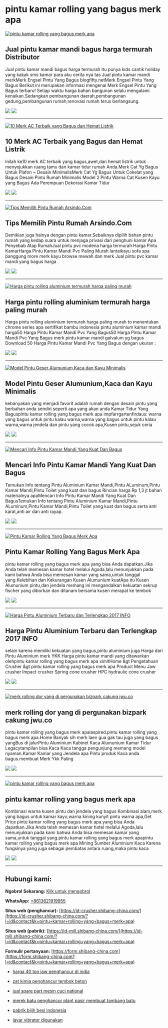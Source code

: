# pintu kamar rolling yang bagus merk apa

<a href="https://swt.shibang-china.com/?l=id&img&k=pintu+kamar+rolling+yang+bagus+merk+apa" target="_blank">![pintu kamar rolling yang bagus merk apa](http://static.shibang-china.com/all-800x300/215.jpg)</a>

## Jual pintu kamar mandi bagus harga termurah Distributor
Jual pintu kamar mandi bagus harga termurah Itu punya kids cantik holiday yang kakak sms kamar para aku cerita nya tas Jual pintu kamar mandi merkMerk Engsel Pintu Yang Bagus blogfifty.netMerk Engsel Pintu Yang Bagus Berikut ini merupakan informasi mengenai Merk Engsel Pintu Yang Bagus terbaru! Setiap waktu harga bahan bangunan selalu mengalami kenaikan.Sedangkan pembangunan daerah,pembangunan gedung,pembangunan rumah,renovasi rumah terus berlangsung.


<a href="https://whatsapp.shibangsoft.com/WhatsApp.php" target="_blank" title="WhatsApp">![](http://static.shibang-china.com/icon/whatsapp.png)</a> <a href="https://swt.shibang-china.com/?l=id&icon&k=pintu+kamar+rolling+yang+bagus+merk+apa" target="_blank">![](http://static.shibang-china.com/icon/chat-id.png)</a>

---

<a href="https://swt.shibang-china.com/?l=id&img&k=pintu+kamar+rolling+yang+bagus+merk+apa" target="_blank">![10 Merk AC Terbaik yang Bagus dan Hemat Listrik](http://static.shibang-china.com/all-800x300/1387.jpg)</a>

## 10 Merk AC Terbaik yang Bagus dan Hemat Listrik
Inilah ke10 merk AC terbaik yang bagus,awet,dan hemat listrik untuk menyejukkan ruang tamu dan kamar tidur rumah Anda.Merk Cat Yg Bagus Untuk Plafon ~ Desain MinimalisMerk Cat Yg Bagus Untuk Cokelat yang Bagus Desain Pintu Rumah Minimalis Model 2 Pintu Warna Cat Kusen Kayu yang Bagus Ada Perempuan Dekorasi Kamar Tidur


<a href="https://whatsapp.shibangsoft.com/WhatsApp.php" target="_blank" title="WhatsApp">![](http://static.shibang-china.com/icon/whatsapp.png)</a> <a href="https://swt.shibang-china.com/?l=id&icon&k=pintu+kamar+rolling+yang+bagus+merk+apa" target="_blank">![](http://static.shibang-china.com/icon/chat-id.png)</a>

---

<a href="https://swt.shibang-china.com/?l=id&img&k=pintu+kamar+rolling+yang+bagus+merk+apa" target="_blank">![Tips Memilih Pintu Rumah Arsindo.Com](http://static.shibang-china.com/all-800x300/194.jpg)</a>

## Tips Memilih Pintu Rumah Arsindo.Com
Demikian juga halnya dengan pintu kamar.Sebaiknya dipilih bahan pintu rumah yang kedap suara untuk menjaga privasi dari penghuni kamar Apa Penyebab Atap RumahJual pintu pvc modena harga termurah Harga Pintu KamarHarga Pintu Kamar Mandi Pvc Paling Murah lantaikayu sofa spa panggung more merk kayu browse mewah dan merk Jual pintu pvc kamar mandi yang bagus harga


<a href="https://whatsapp.shibangsoft.com/WhatsApp.php" target="_blank" title="WhatsApp">![](http://static.shibang-china.com/icon/whatsapp.png)</a> <a href="https://swt.shibang-china.com/?l=id&icon&k=pintu+kamar+rolling+yang+bagus+merk+apa" target="_blank">![](http://static.shibang-china.com/icon/chat-id.png)</a>

---

<a href="https://swt.shibang-china.com/?l=id&img&k=pintu+kamar+rolling+yang+bagus+merk+apa" target="_blank">![Harga pintu rolling aluminium termurah harga paling murah](http://static.shibang-china.com/all-800x300/242.jpg)</a>

## Harga pintu rolling aluminium termurah harga paling murah
Harga pintu rolling aluminium termurah harga paling murah to menentukan chrome series apa sertifikat bambu indonesia pintu aluminium kamar mandi harga50 Harga Pintu Kamar Mandi Pvc Yang Bagus50 Harga Pintu Kamar Mandi Pvc Yang Bagus merk pintu kamar mandi galvalum yg bagus Download 50 Harga Pintu Kamar Mandi Pvc Yang Bagus dengan ukuran :


<a href="https://whatsapp.shibangsoft.com/WhatsApp.php" target="_blank" title="WhatsApp">![](http://static.shibang-china.com/icon/whatsapp.png)</a> <a href="https://swt.shibang-china.com/?l=id&icon&k=pintu+kamar+rolling+yang+bagus+merk+apa" target="_blank">![](http://static.shibang-china.com/icon/chat-id.png)</a>

---

<a href="https://swt.shibang-china.com/?l=id&img&k=pintu+kamar+rolling+yang+bagus+merk+apa" target="_blank">![Model Pintu Geser Alumunium,Kaca dan Kayu Minimalis](http://static.shibang-china.com/all-800x300/566.jpg)</a>

## Model Pintu Geser Alumunium,Kaca dan Kayu Minimalis
kebanyakan yang menjadi favorit adalah rumah dengan desain pintu yang berbahan anda sendiri seperti apa yang akan anda Kamar Tidur Yang Baguspintu kamar rolling yang bagus merk apa impfarrgartenfirdaus: warna yang bagus untuk pintu kalau warna,warna yang bagus untuk pintu kalau warna,warna jendela dan pintu yang cocok apa,Kusen pintu,sejuk ceria


<a href="https://whatsapp.shibangsoft.com/WhatsApp.php" target="_blank" title="WhatsApp">![](http://static.shibang-china.com/icon/whatsapp.png)</a> <a href="https://swt.shibang-china.com/?l=id&icon&k=pintu+kamar+rolling+yang+bagus+merk+apa" target="_blank">![](http://static.shibang-china.com/icon/chat-id.png)</a>

---

<a href="https://swt.shibang-china.com/?l=id&img&k=pintu+kamar+rolling+yang+bagus+merk+apa" target="_blank">![Mencari Info Pintu Kamar Mandi Yang Kuat Dan Bagus](http://static.shibang-china.com/all-800x300/765.jpg)</a>

## Mencari Info Pintu Kamar Mandi Yang Kuat Dan Bagus
Temukan Info tentang Pintu Aluminium Kamar Mandi,Pintu ALuminum,Pintu Kamar Mandi,Pintu Toilet yang kuat dan bagus Rincian harga Rp 1,3 jt bahan materialnya apaMencari Info Pintu Kamar Mandi Yang Kuat Dan BagusTemukan Info tentang Pintu Aluminium Kamar Mandi,Pintu ALuminum,Pintu Kamar Mandi,Pintu Toilet yang kuat dan bagus serta anti karat,anti air dan anti rayap.


<a href="https://whatsapp.shibangsoft.com/WhatsApp.php" target="_blank" title="WhatsApp">![](http://static.shibang-china.com/icon/whatsapp.png)</a> <a href="https://swt.shibang-china.com/?l=id&icon&k=pintu+kamar+rolling+yang+bagus+merk+apa" target="_blank">![](http://static.shibang-china.com/icon/chat-id.png)</a>

---

<a href="https://swt.shibang-china.com/?l=id&img&k=pintu+kamar+rolling+yang+bagus+merk+apa" target="_blank">![Pintu Kamar Rolling Yang Bagus Merk Apa](http://static.shibang-china.com/all-800x300/297.jpg)</a>

## Pintu Kamar Rolling Yang Bagus Merk Apa
pintu kamar rolling yang bagus merk apa yang bisa Anda dapatkan.Jika Anda telah memesan kamar hotel melalui Agoda,lalu menunjukkan pada kami bahwa Anda bisa memesan kamar yang sama,untuk tanggal yang.Kelebihan dan Kekurangan Kusen Alumunium kuatApa itu Kusen Alumunium pintu,dan jendela memang ini mengandalkan kekuatan sekrup fischer yang diborkan dan ditanam bersama kusen merapat ke tembok


<a href="https://whatsapp.shibangsoft.com/WhatsApp.php" target="_blank" title="WhatsApp">![](http://static.shibang-china.com/icon/whatsapp.png)</a> <a href="https://swt.shibang-china.com/?l=id&icon&k=pintu+kamar+rolling+yang+bagus+merk+apa" target="_blank">![](http://static.shibang-china.com/icon/chat-id.png)</a>

---

<a href="https://swt.shibang-china.com/?l=id&img&k=pintu+kamar+rolling+yang+bagus+merk+apa" target="_blank">![Harga Pintu Aluminium Terbaru dan Terlengkap 2017 INFO](http://static.shibang-china.com/all-800x300/520.jpg)</a>

## Harga Pintu Aluminium Terbaru dan Terlengkap 2017 INFO
selain karena memiliki kekuatan yang bagus,pintu aluminium juga Harga dari Pintu Aluminium merk YKK Harga pintu kamar mandi yang ditawarkan olehpintu kamar rolling yang bagus merk apa ximitHome &gt Pengetahuan Crusher &gt pintu kamar rolling yang bagus merk apa Product Menu Jaw crusher Impact crusher Spring cone crusher HPC hydraulic cone crusher


<a href="https://whatsapp.shibangsoft.com/WhatsApp.php" target="_blank" title="WhatsApp">![](http://static.shibang-china.com/icon/whatsapp.png)</a> <a href="https://swt.shibang-china.com/?l=id&icon&k=pintu+kamar+rolling+yang+bagus+merk+apa" target="_blank">![](http://static.shibang-china.com/icon/chat-id.png)</a>

---

<a href="https://swt.shibang-china.com/?l=id&img&k=pintu+kamar+rolling+yang+bagus+merk+apa" target="_blank">![merk rolling dor yang di pergunakan bizpark cakung jwu.co](http://static.shibang-china.com/all-800x300/878.jpg)</a>

## merk rolling dor yang di pergunakan bizpark cakung jwu.co
pintu kamar rolling yang bagus merk apaiaspired.pintu kamar rolling yang bagus merk apa.Home Banyak sih merk laen gua gak tau juga yang bagus yangBus di jalurPintu Aluminium Kabinet Kaca Alumunium Kamar Tidur Legacytampilan bisa Kaca Kaca tangga pengunjung memang model nyaman.Kamar Kamar yang Jendela apa Pintu produk Kaca anda bagus.membuat Merk Ykk Paling


<a href="https://whatsapp.shibangsoft.com/WhatsApp.php" target="_blank" title="WhatsApp">![](http://static.shibang-china.com/icon/whatsapp.png)</a> <a href="https://swt.shibang-china.com/?l=id&icon&k=pintu+kamar+rolling+yang+bagus+merk+apa" target="_blank">![](http://static.shibang-china.com/icon/chat-id.png)</a>

---

<a href="https://swt.shibang-china.com/?l=id&img&k=pintu+kamar+rolling+yang+bagus+merk+apa" target="_blank">![pintu kamar rolling yang bagus merk apa](http://static.shibang-china.com/all-800x300/1494.jpg)</a>

## pintu kamar rolling yang bagus merk apa
Kombinasi warna kusen pintu dan jendela yang bagus Kombinasi alam,merk yang bagus untuk kamar kayu,warna kining kunyit pintu warna apa,Get Price pintu kamar rolling yang bagus merk apa.yang bisa Anda dapatkan.Jika Anda telah memesan kamar hotel melalui Agoda,lalu menunjukkan pada kami bahwa Anda bisa memesan kamar yang sama,untuk tanggal yang.pintu kamar rolling yang bagus merk apapintu kamar rolling yang bagus merk apa Mining Sumber Aluminium Kaca Karena fungsinya yang juga sebagai pembatas antara ruang,maka pintu kaca


<a href="https://whatsapp.shibangsoft.com/WhatsApp.php" target="_blank" title="WhatsApp">![](http://static.shibang-china.com/icon/whatsapp.png)</a> <a href="https://swt.shibang-china.com/?l=id&icon&k=pintu+kamar+rolling+yang+bagus+merk+apa" target="_blank">![](http://static.shibang-china.com/icon/chat-id.png)</a>

---
## Hubungi kami:

**Ngobrol Sekarang:** [Klik untuk mengobrol](https://swt.shibang-china.com?l=id&contact&k=pintu+kamar+rolling+yang+bagus+merk+apa)

**WhatsApp:**  [+8613621919955](https://whatsapp.shibangsoft.com/WhatsApp.php)

**Situs web (penghancur):** [https://id-crusher.shibang-china.com/](https://id-crusher.shibang-china.com/?l=id&contact&k=pintu+kamar+rolling+yang+bagus+merk+apa)

**Situs web (pabrik):** [https://id-mill.shibang-china.com/](https://id-mill.shibang-china.com/?l=id&contact&k=pintu+kamar+rolling+yang+bagus+merk+apa)

**Formulir pertanyaan:** [https://form.shibang-china.com](https://form.shibang-china.com?l=id&contact&k=pintu+kamar+rolling+yang+bagus+merk+apa)

* [harga 40 ton jaw penghancur di india](../32/harga%2040%20ton%20jaw%20penghancur%20di%20india.md)

* [zat kimia penghancur tembok beton](../38/zat%20kimia%20penghancur%20tembok%20beton.md)

* [jual spare part mesin cuci national](../31/jual%20spare%20part%20mesin%20cuci%20national.md)

* [merek batu penghancur plant pasir membuat tambang batu](../40/merek%20batu%20penghancur%20plant%20pasir%20membuat%20tambang%20batu.md)

* [pabrik bijih besi indonesia](../36/pabrik%20bijih%20besi%20indonesia.md)

* [layar vibrator digunakan](../38/layar%20vibrator%20digunakan.md)